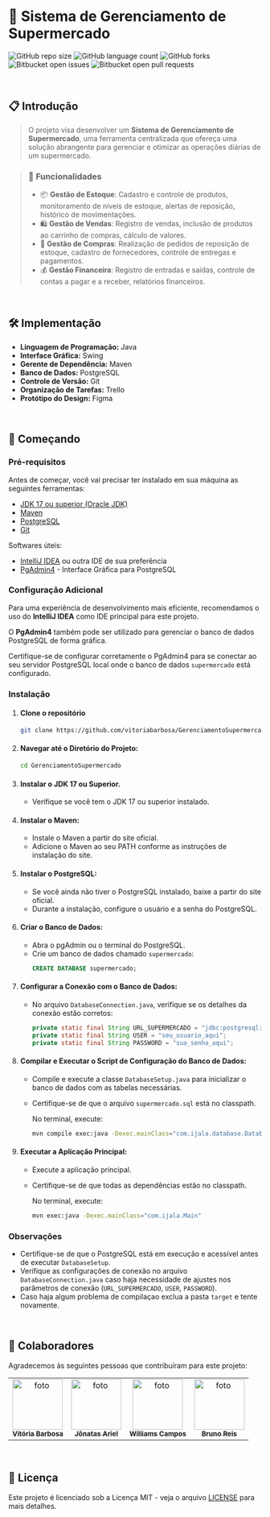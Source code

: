 # 🛒 Sistema de Gerenciamento de Supermercado
![GitHub repo size](https://img.shields.io/github/repo-size/vitoriabarbosa/GerenciamentoSupermercado?style=for-the-badge)
![GitHub language count](https://img.shields.io/github/languages/count/vitoriabarbosa/GerenciamentoSupermercado?style=for-the-badge)
![GitHub forks](https://img.shields.io/github/forks/vitoriabarbosa/GerenciamentoSupermercado?style=for-the-badge)
![Bitbucket open issues](https://img.shields.io/bitbucket/issues/vitoriabarbosa/GerenciamentoSupermercado?style=for-the-badge)
![Bitbucket open pull requests](https://img.shields.io/github/issues-pr-closed/vitoriabarbosa/GerenciamentoSupermercado?style=for-the-badge)

<br>

## 📋 Introdução
>O projeto visa desenvolver um **Sistema de Gerenciamento de Supermercado**, uma ferramenta centralizada que ofereça uma solução abrangente para gerenciar e otimizar as operações diárias de um supermercado.

>### 🌟 Funcionalidades
>- 📦 **Gestão de Estoque**: Cadastro e controle de produtos, monitoramento de níveis de estoque, alertas de reposição, histórico de movimentações.
>- 🛍️ **Gestão de Vendas**: Registro de vendas, inclusão de produtos ao carrinho de compras, cálculo de valores.
>- 📑 **Gestão de Compras**: Realização de pedidos de reposição de estoque, cadastro de fornecedores, controle de entregas e pagamentos.
>- 💰 **Gestão Financeira**: Registro de entradas e saídas, controle de contas a pagar e a receber, relatórios financeiros.

<br>

## 🛠️ Implementação
- **Linguagem de Programação:** Java
- **Interface Gráfica:** Swing
- **Gerente de Dependência:** Maven
- **Banco de Dados:** PostgreSQL
- **Controle de Versão:** Git
- **Organização de Tarefas:** Trello
- **Protótipo do Design:** Figma

<br>

## 🚀 Começando

### Pré-requisitos
Antes de começar, você vai precisar ter instalado em sua máquina as seguintes ferramentas:
- [JDK 17 ou superior (Oracle JDK)](https://www.oracle.com/java/technologies/javase/jdk17-archive-downloads.html)
- [Maven](https://maven.apache.org/)
- [PostgreSQL](https://www.postgresql.org/download/)
- [Git](https://git-scm.com/)

Softwares úteis:
- [IntelliJ IDEA](https://www.jetbrains.com/idea/download/) ou outra IDE de sua preferência
- [PgAdmin4](https://www.pgadmin.org/download/) - Interface Gráfica para PostgreSQL

### Configuração Adicional
Para uma experiência de desenvolvimento mais eficiente, recomendamos o uso do **IntelliJ IDEA** como IDE principal para este projeto. 

O **PgAdmin4** também pode ser utilizado para gerenciar o banco de dados PostgreSQL de forma gráfica.

Certifique-se de configurar corretamente o PgAdmin4 para se conectar ao seu servidor PostgreSQL local onde o banco de dados `supermercado` está configurado.

### Instalação

1. #### Clone o repositório
   ```bash
   git clone https://github.com/vitoriabarbosa/GerenciamentoSupermercado.git

2. #### Navegar até o Diretório do Projeto:
   ```bash
   cd GerenciamentoSupermercado

3. #### Instalar o JDK 17 ou Superior.
   - Verifique se você tem o JDK 17 ou superior instalado.

4. #### Instalar o Maven:
   - Instale o Maven a partir do site oficial.
   - Adicione o Maven ao seu PATH conforme as instruções de instalação do site.

5. #### Instalar o PostgreSQL:
   - Se você ainda não tiver o PostgreSQL instalado, baixe a partir do site oficial.
   - Durante a instalação, configure o usuário e a senha do PostgreSQL.

6. #### Criar o Banco de Dados:
   - Abra o pgAdmin ou o terminal do PostgreSQL.
   - Crie um banco de dados chamado `supermercado`:
      ```sql
      CREATE DATABASE supermercado;

7. #### Configurar a Conexão com o Banco de Dados:
   - No arquivo `DatabaseConnection.java`, verifique se os detalhes da conexão estão corretos:
      ```java
      private static final String URL_SUPERMERCADO = "jdbc:postgresql://localhost:5432/supermercado";
      private static final String USER = "seu_usuario_aqui";
      private static final String PASSWORD = "sua_senha_aqui";

8. #### Compilar e Executar o Script de Configuração do Banco de Dados:
   - Compile e execute a classe `DatabaseSetup.java` para inicializar o banco de dados com as tabelas necessárias.
   - Certifique-se de que o arquivo `supermercado.sql` está no classpath.

      No terminal, execute:
      ```bash
      mvn compile exec:java -Dexec.mainClass="com.ijala.database.DatabaseSetup"

9. #### Executar a Aplicação Principal:
   - Execute a aplicação principal.
   - Certifique-se de que todas as dependências estão no classpath.
   
      No terminal, execute:
      ```bash
      mvn exec:java -Dexec.mainClass="com.ijala.Main"

### Observações
- Certifique-se de que o PostgreSQL está em execução e acessível antes de executar `DatabaseSetup`.
- Verifique as configurações de conexão no arquivo `DatabaseConnection.java` caso haja necessidade de ajustes nos parâmetros de conexão (`URL_SUPERMERCADO`, `USER`, `PASSWORD`).
- Caso haja algum problema de compilaçao exclua a pasta `target` e tente novamente.

<br>

## 🤝 Colaboradores
Agradecemos às seguintes pessoas que contribuíram para este projeto:
<table>
   <tr>
      <td align="center">
          <a href="https://www.linkedin.com/in/vitoriabarbosaa/" title="LinkedIn de Vitória">
            <img src="https://avatars.githubusercontent.com/u/93888309?v=4" width="100px;" alt="foto"/><br>
            <sub>
              <b>Vitória Barbosa</b>
            </sub>
          </a>
        </td>
      <td align="center">
          <a href="https://www.linkedin.com/in/j%C3%B4natas-ariel-futuredev/" title="LinkedIn de Jônatas">
            <img src="https://avatars.githubusercontent.com/u/113778501?v=4" width="100px;" alt="foto"/><br>
            <sub>
              <b>Jônatas Ariel</b>
            </sub>
          </a>
      </td>
      <td align="center">
          <a href="https://www.linkedin.com/in/willams-campos-05aaa11bb/" title="linkedIn de Williams">
            <img src="https://avatars.githubusercontent.com/u/114779612?v=4" width="100px;" alt="foto"/><br>
            <sub>
              <b>Williams Campos</b>
            </sub>
          </a>
      </td>
      <td align="center">
          <a href="https://www.linkedin.com/in/bruno-reis-66a17427b/" title="LinkedIn de Bruno">
            <img src="https://media.licdn.com/dms/image/v2/D4D03AQHB0FPkrckrxQ/profile-displayphoto-shrink_200_200/profile-displayphoto-shrink_200_200/0/1722562739863?e=1729728000&v=beta&t=0PAyhK0XSAqmrZ0frxnOZK5MoqGD5AlrvGXKQJZbltk" width="100px;" alt="foto"/><br>
            <sub>
              <b>Bruno Reis</b>
            </sub>
          </a>
      </td>
   </tr>
</table><br>

## 📝 Licença
Este projeto é licenciado sob a Licença MIT - veja o arquivo [LICENSE](LICENSE.md) para mais detalhes.
